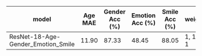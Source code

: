 




model                                            |        Age  MAE    | Gender Acc (%)     |    Emotion  Acc (%) |Smile Acc (%)    |     weight      | initial lr 
-------------------------------------------------| ------------------ | ------------------ | ------------------- |---------------- | --------------- | ---------------            
ResNet-18-Age-Gender_Emotion_Smile               |       11.90        |  87.33             |  48.45              | 88.05           |  1, 1, 1, 1      |    0.001          

